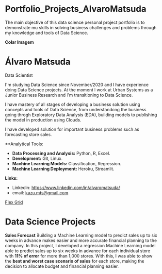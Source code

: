 # Portfolio_Projects_AlvaroMatsuda

The main objective of this data science personal project portfolio is to demonstrate mu skills in solving business challenges and problems through my knowledge and tools of Data Science.

**Colar Imagem**

# Álvaro Matsuda
Data Scientist

I'm studying Data Science since November/2020 and I have experience doing Data Science projects. At the moment I work at Urban Systems as a Junior Business Research and I'm transitioning to Data Science.

I have mastery of all stages of developing a business solution using concepts and tools of Data Science, from understandong the business going throgh Exploratory Data Analysis (EDA), building models to publishing the model in production using Clouds.

I have developed solution for important business problems such as forecasting store sales.

**Analytical Tools:

- **Data Processing and Analysis:** Python, R, Excel.
- **Development:** Git, Linux.
- **Machine Learning Models:** Classification, Regression.
- **Machine Learning Deployment:** Heroku, Streamlit.

**Links:**
- Linkedin: https://www.linkedin.com/in/alvaromatsuda/
- email: kazu.mts@gmail.com

[Flex Grid](https://github.com/AlvaroMatsuda/Rossman_Sales_Prediction)

# Data Science Projects
**Sales Forecast**
Building a Machine Learning model to predict sales up to six weeks in advance makes easier and more accurate financial planning to the company.
In this project, I developed a regression Machine Learning model able to predict sales up to six weeks in advance for each individual store with **11% of error** for more than 1,000 stores. With this, I was able to show the **best and worst case scenario of sales** for each store, making the decision to allocate budget and financial planning easier.

